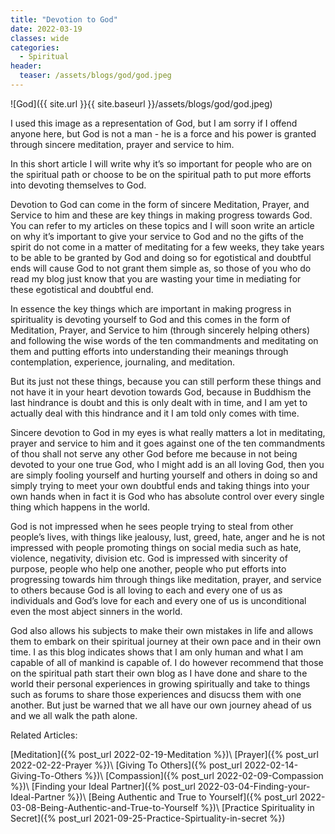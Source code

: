 ```yaml
---
title: "Devotion to God"
date: 2022-03-19
classes: wide
categories:
  - Spiritual 
header: 
  teaser: /assets/blogs/god/god.jpeg
---
```


![God]({{ site.url }}{{ site.baseurl }}/assets/blogs/god/god.jpeg)

I used this image as a representation of God, but I am sorry if I offend anyone here, but God is not a man - he is a force and his power is granted through sincere meditation, prayer and service to him.

In this short article I will write why it’s so important for people who are on the spiritual path or choose to be on the spiritual path to put more efforts into devoting themselves to God. 

Devotion to God can come in the form of sincere Meditation, Prayer, and Service to him and these are key things in making progress towards God. You can refer to my articles on these topics and I will soon write an article on why it’s important to give your service to God and no the gifts of the spirit do not come in a matter of meditating for a few weeks, they take years to be able to be granted by God and doing so for egotistical and doubtful ends will cause God to not grant them simple as, so those of you who do read my blog just know that you are wasting your time in mediating for these egotistical and doubtful end. 

In essence the key things which are important in making progress in spirituality is devoting yourself to God and this comes in the form of Meditation, Prayer, and Service to him (through sincerely helping others) and following the wise words of the ten commandments and meditating on them and putting efforts into understanding their meanings through contemplation, experience, journaling, and meditation. 

But its just not these things, because you can still perform these things and not have it in your heart devotion towards God, because in Buddhism the last hindrance is doubt and this is only dealt with in time, and I am yet to actually deal with this hindrance and it I am told only comes with time.

Sincere devotion to God in my eyes is what really matters a lot in meditating, prayer and service to him and it goes against one of the ten commandments of thou shall not serve any other God before me because in not being devoted to your one true God, who I might add is an all loving God, then you are simply fooling yourself and hurting yourself and others in doing so and simply trying to meet your own doubtful ends and taking things into your own hands when in fact it is God who has absolute control over every single thing which happens in the world.

God is not impressed when he sees people trying to steal from other people’s lives, with things like jealousy, lust, greed, hate, anger and he is not impressed with people promoting things on social media such as hate, violence, negativity, division etc. God is impressed with sincerity of purpose, people who help one another, people who put efforts into progressing towards him through things like meditation, prayer, and service to others because God is all loving to each and every one of us as individuals and God’s love for each and every one of us is unconditional even the most abject sinners in the world.

God also allows his subjects to make their own mistakes in life and allows them to embark on their spiritual journey at their own pace and in their own time. I as this blog indicates shows that I am only human and what I am capable of all of mankind is capable of. I do however recommend that those on the spiritual path start their own blog as I have done and share to the world their personal experiences in growing spiritually and take to things such as forums to share those experiences and disucss them with one another. But just be warned that we all have our own journey ahead of us and we all walk the path alone. 

Related Articles:

[Meditation]({% post_url 2022-02-19-Meditation %})\\
[Prayer]({% post_url 2022-02-22-Prayer %})\\
[Giving To Others]({% post_url 2022-02-14-Giving-To-Others %})\\
[Compassion]({% post_url 2022-02-09-Compassion %})\\
[Finding your Ideal Partner]({% post_url 2022-03-04-Finding-your-Ideal-Partner %})\\
[Being Authentic and True to Yourself]({% post_url 2022-03-08-Being-Authentic-and-True-to-Yourself %})\\
[Practice Spirituality in Secret]({% post_url 2021-09-25-Practice-Spirtuality-in-secret %})




